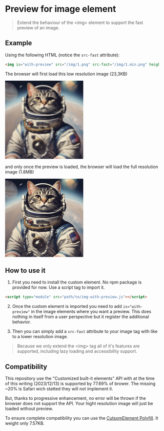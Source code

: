 # Preview for image element

> Extend the behaviour of the \<img\> element to support the fast preview of an image.

## Example

Using the following HTML (notice the `src-fast` attribute):

```html
<img is="with-preview" src="/img/1.png" src-fast="/img/1.min.png" height="256px" alt="An astronaut cat"></img>
``` 

The browser will first load this low resolution image (23,3KB)

<img src="img/1.min.png" height="256px"></img>

and only once the preview is loaded, the browser will load the full resolution image (1.8MB)

<img src="img/1.png" height="256px"></img>


## How to use it


1. First you need to install the custom element. No npm package is provided for 
now. Use a script tag to import it.

```html
<script type="module" src="path/to/img-with-preview.js"></script>
```

2. Once the custom element is imported you need to add `is="with-preview"` 
in the image elements where you want a preview. This does nothing in itself 
from a user perspective but it register the additional behavior.

3. Then you can simply add a `src-fast` attribute to your image tag with like to 
a lower resolution image. 


> Because we only extend the \<img\> tag all of it's features are supported, 
including lazy loading and accessibility support.

## Compatibility 

This repository use the "Customized built-it elements" API with at the time of 
this writing (2023/12/13) is supported by 77.69% of brower. The missing ~20% is
Safari wich statted they will not implement it.

But, thanks to progressive enhancement, no error will be thrown if the browser 
does not support the API. Your hight resolution image will just be loaded without
preview. 

To ensure complete compatibility you can use the 
[CutsomElement Polyfill](https://github.com/ungap/custom-elements#readme).
It weight only 7.57KB. 
